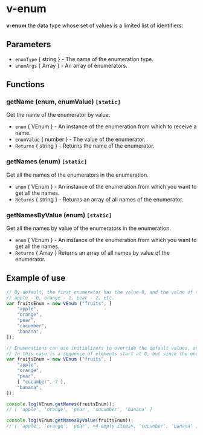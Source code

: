 # v-enum

**v-enum** the data type whose set of values is a limited list of identifiers.

## Parameters

* `enumType` { string } - The name of the enumeration type.
* `enumArgs` { Array } - An array of enumerators.

## Functions

### getName (enum, enumValue) `[static]`
Get the name of the enumerator by value.
* `enum` { VEnum } - An instance of the enumeration from which to receive a name.
* `enumValue` { number } - The value of the enumerator.
* `Returns` { string } - Returns the name of the enumerator.

### getNames (enum) `[static]`
Get all the names of the enumerators in the enumeration.
* `enum` { VEnum } - An instance of the enumeration from which you want to get all the names.
* `Returns` { string } - Returns an array of all names of the enumerator.

### getNamesByValue (enum) `[static]`
Get all the names by value of the enumerators in the enumeration.
* `enum` { VEnum } - An instance of the enumeration from which you want to get all the names.
* `Returns` { Array } Returns an array of all names by value of the enumerator.

## Example of use

```javascript
// By default, the first enumerator has the value 0, and the value of each successive enumerator is increased by 1.
// apple - 0, orange - 1, pear - 2, etc.
var fruitsEnum = new VEnum ("fruits", [
	"apple",
	"orange",
	"pear",
	"cucumber",
	"banana",
]);

// Enumerations can use initializers to override the default values, as shown in the following example.
// In this case is a sequence of elements start at 0, but since the enumerator cucumber sequence continues with 7.
var fruitsEnum = new VEnum ("fruits", [
	"apple",
	"orange",
	"pear",
	[ "cucumber", 7 ],
	"banana",
]);

console.log(VEnum.getNames(fruitsEnum));
// [ 'apple', 'orange', 'pear', 'cucumber', 'banana' ]

console.log(VEnum.getNamesByValue(fruitsEnum));
// [ 'apple', 'orange', 'pear', <4 empty items>, 'cucumber', 'banana' ]
```
